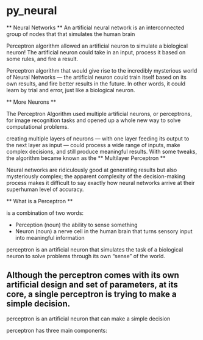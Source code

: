 # py_neural

** Neural Networks **
An artificial neural network is an interconnected group of nodes that
that simulates the human brain

Perceptron algorithm  allowed an artificial neuron to simulate a biological neuron! The artificial neuron could take in an input, process it based on some rules, and fire a result.

Perceptron algorithm that would give rise to the incredibly mysterious world of Neural Networks — the artificial neuron could train itself based on its own results, and fire better results in the future. In other words, it could learn by trial and error, just like a biological neuron.

** More Neurons **

The Perceptron Algorithm used multiple artificial neurons, or perceptrons, for image recognition tasks and opened up a whole new way to solve computational problems.

 creating multiple layers of neurons — with one layer feeding its output to the next layer as input — could process a wide range of inputs, make complex decisions, and still produce meaningful results. With some tweaks, the algorithm became known as the ** Multilayer Perceptron **

 Neural networks are ridiculously good at generating results but also mysteriously complex; the apparent complexity of the decision-making process makes it difficult to say exactly how neural networks arrive at their superhuman level of accuracy.

** What is a Perceptron **

is a combination of two words:

* Perception (noun) the ability to sense something
* Neuron (noun) a nerve cell in the human brain that turns sensory input into meaningful information

perceptron is an artificial neuron that simulates the task of a biological neuron to solve problems through its own “sense” of the world.

Although the perceptron comes with its own artificial design and set of parameters, at its core, a single perceptron is trying to make a simple decision.
---
perceptron is an artificial neuron that can make a simple decision


perceptron has three main components:
